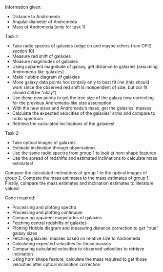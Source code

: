 Information given:
- Distance to Andromeda
- Angular diameter of Andromeda
- Mass of Andromeda (only for task 1)

Task 1:
- Take radio spectra of galaxies (edge on and maybe others from OPIS section 10)
- Measure red shift of galaxies
- Measure magnitudes of galaxies
- Using apparent magnitude of galaxy, get distance to galaxies (assuming Andromeda-like galaxies)
- Make Hubble diagram of galaxies
- Move galaxy data points horizontally only to best fit line (this should work since the observed red shift is independent of size, but our fit should still be "okay")
- Use these new points to get the true size of the galaxy now correcting for the previous Andromeda-like size assumption
- With the new sizes and Andromeda's mass, get the galaxies' masses
- Calculate the expected velocities of the galaxies' arms and compare to radio spectrum
- Retrieve the calculated inclinations of the galaxies!

Task 2:
- Take optical images of galaxies
- Estimate inclination through observations
- Use the same radio spectra from group 1 to look at horn shape features
- Use the spread of redshifts and estimated inclinations to calculate mass estimates!

Compare the calculated inclinations of group 1 to the optical images of group 2. Compare the mass estimates to the mass estimates of group 1. Finally, compare the mass estimates and inclination estimates to literature values!

Code required:
- Processing and plotting spectra
- Processing and plotting continuum
- Comparing apparent magnitudes of galaxies
- Fetching central redshifts of galaxies
- Plotting Hubble diagram and measuring distance correction to get "true" galaxy sizes
- Fetching galaxies' masses based on relative size to Andromeda
- Calculating expected velocities for those masses
- Comparing calculated velocities to observed velocities to retrieve inclination
- Using horn shape feature, calculate the mass required to get those velocities after optical inclination correction

